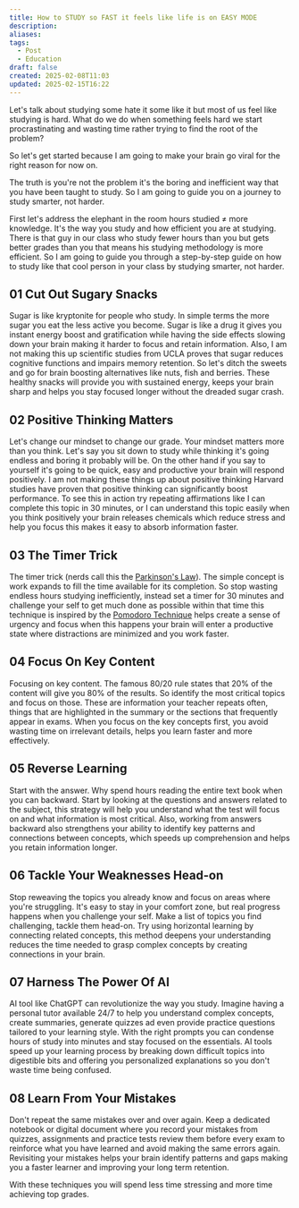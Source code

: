 ```yaml
---
title: How to STUDY so FAST it feels like life is on EASY MODE
description: 
aliases: 
tags:
  - Post
  - Education
draft: false
created: 2025-02-08T11:03
updated: 2025-02-15T16:22
---
```

Let's talk about studying some hate it some like it but most of us feel like studying is hard. What do we do when something feels hard we start procrastinating and wasting time rather trying to find the root of the problem?

So let's get started because I am going to make your brain go viral for the right reason for now on.

The truth is you're not the problem it's the boring and inefficient way that you have been taught to study. So I am going to guide you on a journey to study smarter, not harder.

First let's address the elephant in the room hours studied $\neq$ more knowledge. It's the way you study and how efficient you are at studying. There is that guy in our class who study fewer hours than you but gets better grades than you that means his studying methodology is more efficient. So I am going to guide you through a step-by-step guide on how to study like that cool person in your class by studying smarter, not harder.

## 01 Cut Out Sugary Snacks

Sugar is like kryptonite for people who study. In simple terms the more sugar you eat the less active you become. Sugar is like a drug it gives you instant energy boost and gratification while having the side effects slowing down your brain making it harder to focus and retain information. Also, I am not making this up scientific studies from UCLA proves that sugar reduces cognitive functions and impairs memory retention. So let's ditch the sweets and go for brain boosting alternatives like nuts, fish and berries. These healthy snacks will provide you with sustained energy, keeps your brain sharp and helps you stay focused longer without the dreaded sugar crash.


## 02 Positive Thinking Matters

Let's change our mindset to change our grade. Your mindset matters more than you think. Let's say you sit down to study while thinking it's going endless and boring it probably will be. On the other hand if you say to yourself it's going to be quick, easy and productive your brain will respond positively. I am not making these things up about positive thinking Harvard studies have proven that positive thinking can significantly boost performance. To see this in action try repeating affirmations like I can complete this topic in 30 minutes, or I can understand this topic easily when you think positively your brain releases chemicals which reduce stress and help you focus this makes it easy to absorb information faster.

## 03 The Timer Trick

The timer trick (nerds call this the [Parkinson's Law](https://en.wikipedia.org/wiki/Parkinson%27s_law)). The simple concept is work expands to fill the time available for its completion. So stop wasting endless hours studying inefficiently, instead set a timer for 30 minutes and challenge your self to get much done as possible within that time this technique is inspired by the [Pomodoro Technique](https://en.wikipedia.org/wiki/Pomodoro_Technique) helps create a sense of urgency and focus when this happens your brain will enter a productive state where distractions are minimized and you work faster.

## 04 Focus On Key Content

Focusing on key content. The famous 80/20 rule states that 20% of the content will give you 80% of the results. So identify the most critical topics and focus on those. These are information your teacher repeats often, things that are highlighted in the summary or the sections that frequently appear in exams. When you focus on the key concepts first, you avoid wasting time on irrelevant details, helps you learn faster and more effectively.

## 05 Reverse Learning

Start with the answer. Why spend hours reading the entire text book when you can backward. Start by looking at the questions and answers related to the subject, this strategy will help you understand what the test will focus on and what information is most critical. Also, working from answers backward also strengthens your ability to identify key patterns and connections between concepts, which speeds up comprehension and helps you retain information longer.

## 06 Tackle Your Weaknesses Head-on

Stop reweaving the topics you already know and focus on areas where you're struggling. It's easy to stay in your comfort zone, but real progress happens when you challenge your self. Make a list of topics you find challenging, tackle them head-on. Try using horizontal learning by connecting related concepts, this method deepens your understanding reduces the time needed to grasp complex concepts by creating connections in your brain.

## 07 Harness The Power Of AI

AI tool like ChatGPT can revolutionize the way you study. Imagine having a personal tutor available 24/7 to help you understand complex concepts, create summaries, generate quizzes ad even provide practice questions tailored to your learning style. With the right prompts you can condense hours of study into minutes and stay focused on the essentials. AI tools speed up your learning process by breaking down difficult topics into digestible bits and offering you personalized explanations so you don't waste time being confused.

## 08 Learn From Your Mistakes

Don't repeat the same mistakes over and over again. Keep a dedicated notebook or digital document where you record your mistakes from quizzes, assignments and practice tests review them before every exam to reinforce what you have learned and avoid making the same errors again. Revisiting your mistakes helps your brain identify patterns and gaps making you a faster learner and improving your long term retention.

With these techniques you will spend less time stressing and more time achieving top grades.